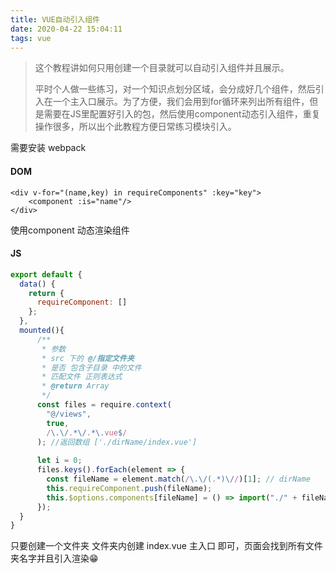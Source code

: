 ```yaml
---
title: VUE自动引入组件
date: 2020-04-22 15:04:11
tags: vue
---
```


> 这个教程讲如何只用创建一个目录就可以自动引入组件并且展示。
>
> 平时个人做一些练习，对一个知识点划分区域，会分成好几个组件，然后引入在一个主入口展示。为了方便，我们会用到for循环来列出所有组件，但是需要在JS里配置好引入的包，然后使用component动态引入组件，重复操作很多，所以出个此教程方便日常练习模块引入。

需要安装 webpack

<!-- more -->

#### DOM

```vue
<div v-for="(name,key) in requireComponents" :key="key">
    <component :is="name"/>
</div>
```

使用component 动态渲染组件

#### JS

```js
export default {
  data() {
    return {
      requireComponent: []
    };
  },
  mounted(){
      /**
       * 参数
       * src 下的 @/指定文件夹
       * 是否 包含子目录 中的文件
       * 匹配文件 正则表达式
       * @return Array
       */
      const files = require.context(
        "@/views",
        true,
        /\.\/.*\/.*\.vue$/
      ); //返回数组 ['./dirName/index.vue']
      
      let i = 0;
      files.keys().forEach(element => {
        const fileName = element.match(/\.\/(.*)\//)[1]; // dirName
        this.requireComponent.push(fileName);
        this.$options.components[fileName] = () => import("./" + fileName);// 注册组件
      });
  }
}
```

只要创建一个文件夹 文件夹内创建 index.vue 主入口 即可，页面会找到所有文件夹名字并且引入渲染:grin:





